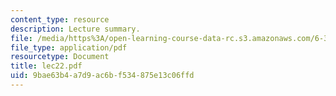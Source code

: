 ```yaml
---
content_type: resource
description: Lecture summary.
file: /media/https%3A/open-learning-course-data-rc.s3.amazonaws.com/6-341-discrete-time-signal-processing-fall-2005/9bae63b4a7d9ac6bf534875e13c06ffd_lec22.pdf
file_type: application/pdf
resourcetype: Document
title: lec22.pdf
uid: 9bae63b4-a7d9-ac6b-f534-875e13c06ffd
---
```

